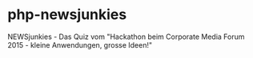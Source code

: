 # php-newsjunkies
NEWSjunkies - Das Quiz vom "Hackathon beim Corporate Media Forum 2015 - kleine Anwendungen, grosse Ideen!" 
